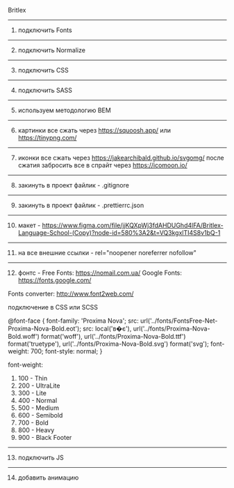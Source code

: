 Britlex

---

1. подключить Fonts

---

2. подключить Normalize

---

3. подключить CSS

---

4. подключить SASS

---

5. используем методологию BEM

---

6. картинки все сжать через https://squoosh.app/ или https://tinypng.com/

---

7. иконки все сжать через https://jakearchibald.github.io/svgomg/ после сжатия
   забросить все в спрайт через https://icomoon.io/

---

8. закинуть в проект файлик - .gitignore

---

9. закинуть в проект файлик - .prettierrc.json

---

10. макет -
    https://www.figma.com/file/jjKQXpWj3fdAHDUGhd4lFA/Britlex-Language-School-(Copy)?node-id=580%3A2&t=VQ3kgxlTI4S8v1bQ-1

---

11. на все внешние ссылки - rel="noopener noreferrer nofollow"

---

12. фонтс - Free Fonts: https://nomail.com.ua/ Google Fonts:
    https://fonts.google.com/

Fonts converter: http://www.font2web.com/

подключение в CSS или SCSS

@font-face { font-family: 'Proxima Nova'; src:
url('../fonts/FontsFree-Net-Proxima-Nova-Bold.eot'); src: local('в�є'),
url('../fonts/Proxima-Nova-Bold.woff') format('woff'),
url('../fonts/Proxima-Nova-Bold.ttf') format('truetype'),
url('../fonts/Proxima-Nova-Bold.svg') format('svg'); font-weight: 700;
font-style: normal; }

font-weight:

1. 100 - Thin
2. 200 - UltraLite
3. 300 - Lite
4. 400 - Normal
5. 500 - Medium
6. 600 - Semibold
7. 700 - Bold
8. 800 - Heavy
9. 900 - Black Footer

---

13. подключить JS

---

14. добавить анимацию
